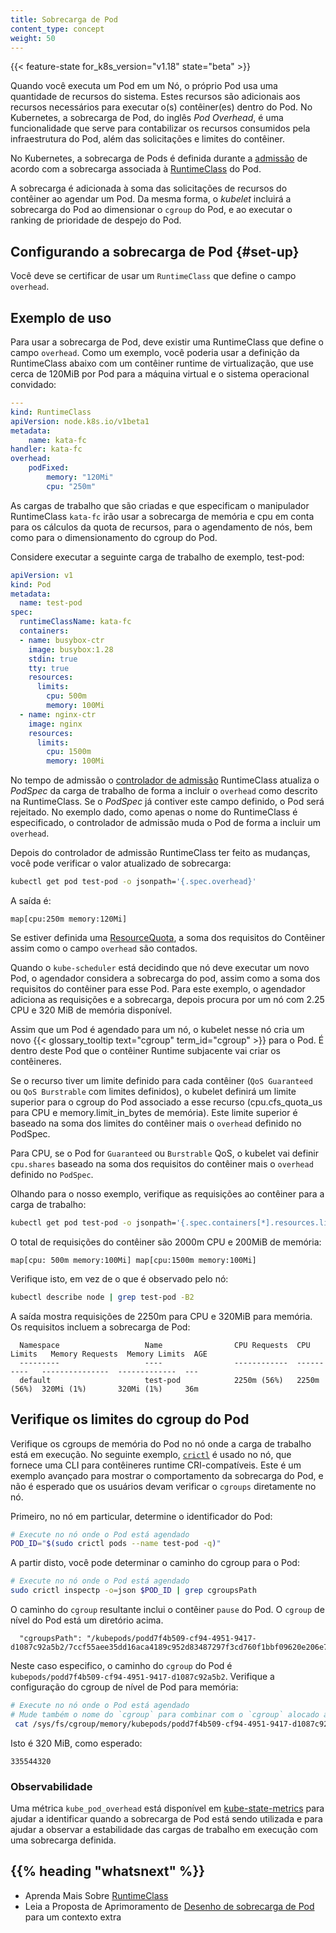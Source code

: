 ```yaml
---
title: Sobrecarga de Pod 
content_type: concept
weight: 50
---
```


<!-- overview -->

{{< feature-state for_k8s_version="v1.18" state="beta" >}}

Quando você executa um Pod em um Nó, o próprio Pod usa uma quantidade de recursos do sistema. Estes
recursos são adicionais aos recursos necessários para executar o(s) contêiner(es) dentro do Pod.
No Kubernetes, a sobrecarga de Pod, do inglês _Pod Overhead_, é uma funcionalidade que serve para contabilizar os recursos consumidos pela
infraestrutura do Pod, além das solicitações e limites do contêiner.

<!-- body -->

No Kubernetes, a sobrecarga de Pods é definida durante a 
[admissão](/docs/reference/access-authn-authz/extensible-admission-controllers/#what-are-admission-webhooks)
de acordo com a sobrecarga associada à
[RuntimeClass](/docs/concepts/containers/runtime-class/) do Pod.

A sobrecarga é adicionada à soma das solicitações de recursos do contêiner ao agendar um Pod. Da mesma forma, o _kubelet_
incluirá a sobrecarga do Pod ao dimensionar o `cgroup` do Pod, e ao
executar o ranking de prioridade de despejo do Pod.

## Configurando a sobrecarga de Pod {#set-up}

Você deve se certificar de usar um `RuntimeClass` que define o campo `overhead`.

## Exemplo de uso

Para usar a sobrecarga de Pod, deve existir uma RuntimeClass que define o campo `overhead`.
Como um exemplo, você poderia usar a definição da RuntimeClass abaixo com um contêiner runtime de virtualização,
que use cerca de 120MiB por Pod para a máquina virtual e o sistema operacional convidado:

```yaml
---
kind: RuntimeClass
apiVersion: node.k8s.io/v1beta1
metadata:
    name: kata-fc
handler: kata-fc
overhead:
    podFixed:
        memory: "120Mi"
        cpu: "250m"
```

As cargas de trabalho que são criadas e que especificam o manipulador RuntimeClass `kata-fc` irão
usar a sobrecarga de memória e cpu em conta para os cálculos da quota de recursos, para o agendamento de nós,
bem como para o dimensionamento do cgroup do Pod.

Considere executar a seguinte carga de trabalho de exemplo, test-pod:

```yaml
apiVersion: v1
kind: Pod
metadata:
  name: test-pod
spec:
  runtimeClassName: kata-fc
  containers:
  - name: busybox-ctr
    image: busybox:1.28
    stdin: true
    tty: true
    resources:
      limits:
        cpu: 500m
        memory: 100Mi
  - name: nginx-ctr
    image: nginx
    resources:
      limits:
        cpu: 1500m
        memory: 100Mi
```

No tempo de admissão o [controlador de admissão](https://kubernetes.io/docs/reference/access-authn-authz/admission-controllers/) RuntimeClass
atualiza o _PodSpec_ da carga de trabalho de forma a incluir o `overhead` como descrito na RuntimeClass. Se o _PodSpec_ já contiver este campo definido,
o Pod será rejeitado. No exemplo dado, como apenas o nome do RuntimeClass é especificado, o controlador de admissão muda o Pod de forma a
incluir um `overhead`.

Depois do controlador de admissão RuntimeClass ter feito as mudanças, você pode verificar o valor atualizado de sobrecarga:

```bash
kubectl get pod test-pod -o jsonpath='{.spec.overhead}'
```

A saída é:
```
map[cpu:250m memory:120Mi]
```

Se estiver definida uma [ResourceQuota](/docs/concepts/policy/resource-quotas/), a soma dos requisitos do Contêiner assim como 
o campo `overhead` são contados.

Quando o `kube-scheduler` está decidindo que nó deve executar um novo Pod, o agendador considera a sobrecarga do pod,
assim como a soma dos requisitos do contêiner para esse Pod. Para este exemplo, o agendador adiciona as requisições e a sobrecarga, depois procura por um nó com 2.25 CPU e 320 MiB de memória disponível.

Assim que um Pod é agendado para um nó, o kubelet nesse nó cria um novo {{< glossary_tooltip text="cgroup" term_id="cgroup" >}}
para o Pod. É dentro deste Pod que o contêiner Runtime subjacente vai criar os contêineres.

Se o recurso tiver um limite definido para cada contêiner (`QoS Guaranteed` ou `QoS Burstrable` com limites definidos),
o kubelet definirá um limite superior para o cgroup do Pod associado a esse recurso (cpu.cfs_quota_us para CPU
e memory.limit_in_bytes de memória). Este limite superior é baseado na soma dos limites do contêiner mais o `overhead`
definido no PodSpec.

Para CPU, se o Pod for `Guaranteed` ou `Burstrable` QoS, o kubelet vai definir `cpu.shares` baseado na soma dos
requisitos do contêiner mais o `overhead` definido no `PodSpec`.

Olhando para o nosso exemplo, verifique as requisições ao contêiner para a carga de trabalho:

```bash
kubectl get pod test-pod -o jsonpath='{.spec.containers[*].resources.limits}'
```

O total de requisições do contêiner são 2000m CPU e 200MiB de memória:

```
map[cpu: 500m memory:100Mi] map[cpu:1500m memory:100Mi]
```

Verifique isto, em vez de o que é observado pelo nó:

```bash
kubectl describe node | grep test-pod -B2
```

A saída mostra requisições de 2250m para CPU e 320MiB para memória. Os requisitos incluem a sobrecarga de Pod:

```
  Namespace                   Name                CPU Requests  CPU Limits   Memory Requests  Memory Limits  AGE
  ---------                   ----                ------------  ----------   ---------------  -------------  ---
  default                     test-pod            2250m (56%)   2250m (56%)  320Mi (1%)       320Mi (1%)     36m
```

## Verifique os limites do cgroup do Pod

Verifique os cgroups de memória do Pod no nó onde a carga de trabalho está em execução. No seguinte exemplo, [`crictl`](https://github.com/kubernetes-sigs/cri-tools/blob/master/docs/crictl.md)
é usado no nó, que fornece uma CLI para contêineres runtime CRI-compatíveis. Este é um
exemplo avançado para mostrar o comportamento da sobrecarga do Pod, e não é esperado que os usuários devam verificar
o `cgroups` diretamente no nó.

Primeiro, no nó em particular, determine o identificador do Pod:

```bash
# Execute no nó onde o Pod está agendado
POD_ID="$(sudo crictl pods --name test-pod -q)"
```

A partir disto, você pode determinar o caminho do cgroup para o Pod:

```bash
# Execute no nó onde o Pod está agendado
sudo crictl inspectp -o=json $POD_ID | grep cgroupsPath
```

O caminho do `cgroup` resultante inclui o contêiner `pause` do Pod. O `cgroup` de nível do Pod está um diretório acima.

```
  "cgroupsPath": "/kubepods/podd7f4b509-cf94-4951-9417-d1087c92a5b2/7ccf55aee35dd16aca4189c952d83487297f3cd760f1bbf09620e206e7d0c27a"
```

Neste caso especifico, o caminho do `cgroup` do Pod é `kubepods/podd7f4b509-cf94-4951-9417-d1087c92a5b2`. Verifique a configuração do cgroup de nível de Pod para memória:

```bash
# Execute no nó onde o Pod está agendado
# Mude também o nome do `cgroup` para combinar com o `cgroup` alocado ao seu Pod.
 cat /sys/fs/cgroup/memory/kubepods/podd7f4b509-cf94-4951-9417-d1087c92a5b2/memory.limit_in_bytes
```

Isto é 320 MiB, como esperado:

```
335544320
```

### Observabilidade

Uma métrica `kube_pod_overhead` está disponível em [kube-state-metrics](https://github.com/kubernetes/kube-state-metrics)
para ajudar a identificar quando a sobrecarga de Pod está sendo utilizada e para ajudar a observar a estabilidade das cargas de trabalho
em execução com uma sobrecarga definida.

## {{% heading "whatsnext" %}}

* Aprenda Mais Sobre [RuntimeClass](/docs/concepts/containers/runtime-class/)
* Leia a Proposta de Aprimoramento de [Desenho de sobrecarga de Pod](https://github.com/kubernetes/enhancements/tree/master/keps/sig-node/688-pod-overhead)
para um contexto extra
